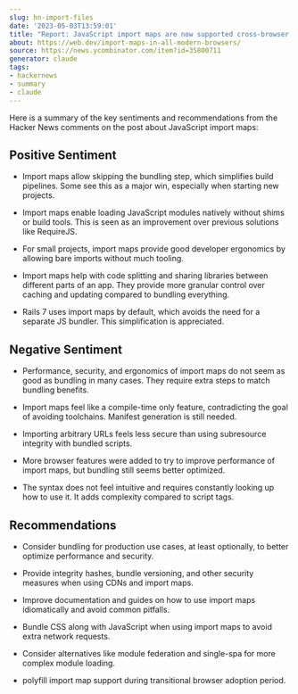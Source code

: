 ```yaml
---
slug: hn-import-files
date: '2023-05-03T13:59:01'
title: "Report: JavaScript import maps are now supported cross-browser on Hackernews"
about: https://web.dev/import-maps-in-all-modern-browsers/
source: https://news.ycombinator.com/item?id=35800711
generator: claude
tags:
- hackernews
- summary
- claude
---
```


Here is a summary of the key sentiments and recommendations from the Hacker News comments on the post about JavaScript import maps:

## Positive Sentiment

- Import maps allow skipping the bundling step, which simplifies build pipelines. Some see this as a major win, especially when starting new projects.

- Import maps enable loading JavaScript modules natively without shims or build tools. This is seen as an improvement over previous solutions like RequireJS.

- For small projects, import maps provide good developer ergonomics by allowing bare imports without much tooling.

- Import maps help with code splitting and sharing libraries between different parts of an app. They provide more granular control over caching and updating compared to bundling everything.

- Rails 7 uses import maps by default, which avoids the need for a separate JS bundler. This simplification is appreciated. 

## Negative Sentiment

- Performance, security, and ergonomics of import maps do not seem as good as bundling in many cases. They require extra steps to match bundling benefits.

- Import maps feel like a compile-time only feature, contradicting the goal of avoiding toolchains. Manifest generation is still needed.

- Importing arbitrary URLs feels less secure than using subresource integrity with bundled scripts.

- More browser features were added to try to improve performance of import maps, but bundling still seems better optimized.

- The syntax does not feel intuitive and requires constantly looking up how to use it. It adds complexity compared to script tags.

## Recommendations

- Consider bundling for production use cases, at least optionally, to better optimize performance and security.

- Provide integrity hashes, bundle versioning, and other security measures when using CDNs and import maps.

- Improve documentation and guides on how to use import maps idiomatically and avoid common pitfalls.

- Bundle CSS along with JavaScript when using import maps to avoid extra network requests.

- Consider alternatives like module federation and single-spa for more complex module loading.

- polyfill import map support during transitional browser adoption period.